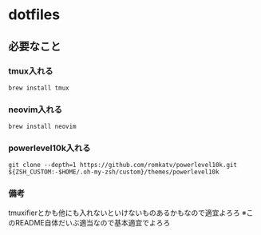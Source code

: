 # dotfiles

## 必要なこと
### tmux入れる
```
brew install tmux
```

### neovim入れる
```
brew install neovim
```


### powerlevel10k入れる
```
git clone --depth=1 https://github.com/romkatv/powerlevel10k.git ${ZSH_CUSTOM:-$HOME/.oh-my-zsh/custom}/themes/powerlevel10k
```

### 備考
tmuxifierとかも他にも入れないといけないものあるかもなので適宜よろろ
※このREADME自体だいぶ適当なので基本適宜でよろろ
